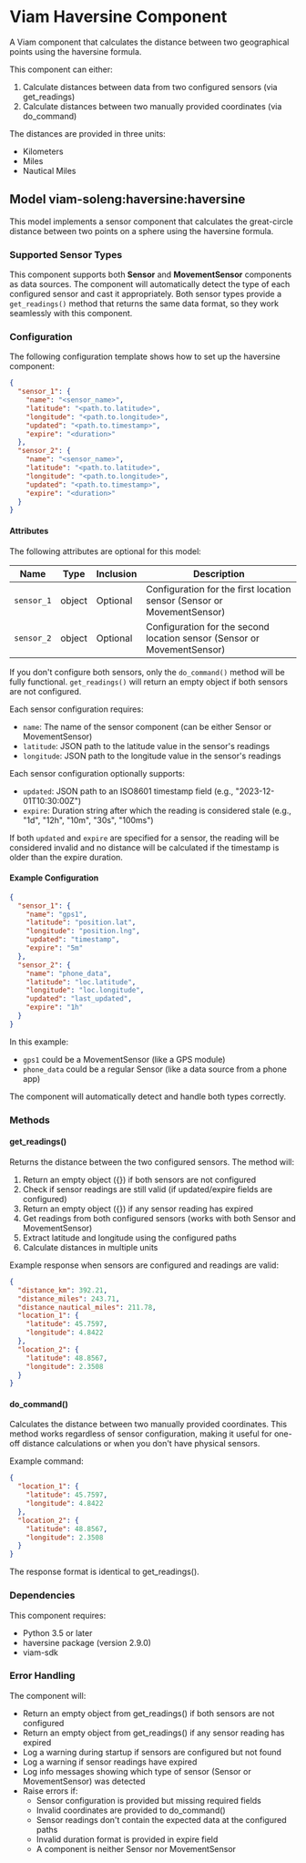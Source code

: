 # Viam Haversine Component

A Viam component that calculates the distance between two geographical points using the haversine formula. 

This component can either:
1. Calculate distances between data from two configured sensors (via get_readings)
2. Calculate distances between two manually provided coordinates (via do_command)

The distances are provided in three units:
- Kilometers
- Miles
- Nautical Miles

## Model viam-soleng:haversine:haversine

This model implements a sensor component that calculates the great-circle distance between two points on a sphere using the haversine formula.

### Supported Sensor Types

This component supports both **Sensor** and **MovementSensor** components as data sources. The component will automatically detect the type of each configured sensor and cast it appropriately. Both sensor types provide a `get_readings()` method that returns the same data format, so they work seamlessly with this component.

### Configuration

The following configuration template shows how to set up the haversine component:

```json
{
  "sensor_1": {
    "name": "<sensor_name>",
    "latitude": "<path.to.latitude>",
    "longitude": "<path.to.longitude>",
    "updated": "<path.to.timestamp>",
    "expire": "<duration>"
  },
  "sensor_2": {
    "name": "<sensor_name>",
    "latitude": "<path.to.latitude>",
    "longitude": "<path.to.longitude>",
    "updated": "<path.to.timestamp>",
    "expire": "<duration>"
  }
}
```

#### Attributes

The following attributes are optional for this model:

| Name | Type | Inclusion | Description |
|------|------|-----------|-------------|
| `sensor_1` | object | Optional | Configuration for the first location sensor (Sensor or MovementSensor) |
| `sensor_2` | object | Optional | Configuration for the second location sensor (Sensor or MovementSensor) |

If you don't configure both sensors, only the `do_command()` method will be fully functional. `get_readings()` will return an empty object if both sensors are not configured.

Each sensor configuration requires:
- `name`: The name of the sensor component (can be either Sensor or MovementSensor)
- `latitude`: JSON path to the latitude value in the sensor's readings
- `longitude`: JSON path to the longitude value in the sensor's readings

Each sensor configuration optionally supports:
- `updated`: JSON path to an ISO8601 timestamp field (e.g., "2023-12-01T10:30:00Z")
- `expire`: Duration string after which the reading is considered stale (e.g., "1d", "12h", "10m", "30s", "100ms")

If both `updated` and `expire` are specified for a sensor, the reading will be considered invalid and no distance will be calculated if the timestamp is older than the expire duration.

#### Example Configuration

```json
{
  "sensor_1": {
    "name": "gps1",
    "latitude": "position.lat",
    "longitude": "position.lng",
    "updated": "timestamp",
    "expire": "5m"
  },
  "sensor_2": {
    "name": "phone_data",
    "latitude": "loc.latitude",
    "longitude": "loc.longitude",
    "updated": "last_updated",
    "expire": "1h"
  }
}
```

In this example:
- `gps1` could be a MovementSensor (like a GPS module)
- `phone_data` could be a regular Sensor (like a data source from a phone app)

The component will automatically detect and handle both types correctly.

### Methods

#### get_readings()

Returns the distance between the two configured sensors. The method will:
1. Return an empty object ({}) if both sensors are not configured
2. Check if sensor readings are still valid (if updated/expire fields are configured)
3. Return an empty object ({}) if any sensor reading has expired
4. Get readings from both configured sensors (works with both Sensor and MovementSensor)
5. Extract latitude and longitude using the configured paths
6. Calculate distances in multiple units

Example response when sensors are configured and readings are valid:
```json
{
  "distance_km": 392.21,
  "distance_miles": 243.71,
  "distance_nautical_miles": 211.78,
  "location_1": {
    "latitude": 45.7597,
    "longitude": 4.8422
  },
  "location_2": {
    "latitude": 48.8567,
    "longitude": 2.3508
  }
}
```

#### do_command()

Calculates the distance between two manually provided coordinates. This method works regardless of sensor configuration, making it useful for one-off distance calculations or when you don't have physical sensors.

Example command:
```json
{
  "location_1": {
    "latitude": 45.7597,
    "longitude": 4.8422
  },
  "location_2": {
    "latitude": 48.8567,
    "longitude": 2.3508
  }
}
```

The response format is identical to get_readings().

### Dependencies

This component requires:
- Python 3.5 or later
- haversine package (version 2.9.0)
- viam-sdk

### Error Handling

The component will:
- Return an empty object from get_readings() if both sensors are not configured
- Return an empty object from get_readings() if any sensor reading has expired
- Log a warning during startup if sensors are configured but not found
- Log a warning if sensor readings have expired
- Log info messages showing which type of sensor (Sensor or MovementSensor) was detected
- Raise errors if:
  - Sensor configuration is provided but missing required fields
  - Invalid coordinates are provided to do_command()
  - Sensor readings don't contain the expected data at the configured paths
  - Invalid duration format is provided in expire field
  - A component is neither Sensor nor MovementSensor

